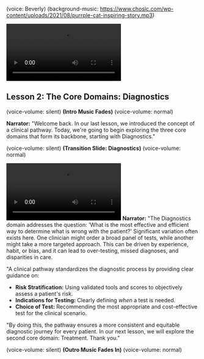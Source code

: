 (voice: Beverly)
(background-music: https://www.chosic.com/wp-content/uploads/2021/08/purrple-cat-inspiring-story.mp3)

![An animated doctor examining a medical scan on a futuristic interface.](https://vod-progressive.akamaized.net/exp=1724560285~acl=%2Fvimeo-prod-skyfire-std-us%2F01%2F1697%2F13%2F333488887%2F1316047323.mp4~hmac=62d5a3746a5c102b1f8ac92f7c03038622c5e533c393717208d0a5146c8206d0/vimeo-prod-skyfire-std-us/01/1697/13/333488887/1316047323.mp4?filename=file.mp4)
## Lesson 2: The Core Domains: Diagnostics

(voice-volume: silent)
**(Intro Music Fades)**
(voice-volume: normal)

**Narrator:** "Welcome back. In our last lesson, we introduced the concept of a clinical pathway. Today, we're going to begin exploring the three core domains that form its backbone, starting with Diagnostics."

(voice-volume: silent)
**(Transition Slide: Diagnostics)**
(voice-volume: normal)

![An animation showing data points being analyzed and sorted for risk stratification.](https://vod-progressive.akamaized.net/exp=1724560341~acl=%2Fvimeo-prod-skyfire-std-us%2F01%2F4725%2F13%2F348628283%2F1400249581.mp4~hmac=506d86018318359b3898c614b0b9fc4a4340d8531d044614e542526841785f75/vimeo-prod-skyfire-std-us/01/4725/13/348628283/1400249581.mp4?filename=file.mp4)
**Narrator:** "The Diagnostics domain addresses the question: 'What is the most effective and efficient way to determine what is wrong with the patient?' Significant variation often exists here. One clinician might order a broad panel of tests, while another might take a more targeted approach. This can be driven by experience, habit, or bias, and it can lead to over-testing, missed diagnoses, and disparities in care.

"A clinical pathway standardizes the diagnostic process by providing clear guidance on:
*   **Risk Stratification:** Using validated tools and scores to objectively assess a patient's risk.
*   **Indications for Testing:** Clearly defining *when* a test is needed.
*   **Choice of Test:** Recommending the most appropriate and cost-effective test for the clinical scenario.

"By doing this, the pathway ensures a more consistent and equitable diagnostic journey for every patient. In our next lesson, we will explore the second core domain: Treatment. Thank you."

(voice-volume: silent)
**(Outro Music Fades In)**
(voice-volume: normal)
